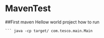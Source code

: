 # MavenTest
##First maven Hellow world project
how to run
``` mvn clean install
``` java -cp target/ com.tesco.main.Main
